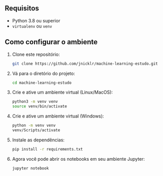 ## Requisitos

- Python 3.8 ou superior
- `virtualenv` ou `venv`

## Como configurar o ambiente

1. Clone este repositório:

   ```bash
   git clone https://github.com/jnicklr/machine-learning-estudo.git

2. Vá para o diretório do projeto:

   ```bash
   cd machine-learning-estudo

3. Crie e ative um ambiente virtual (Linux/MacOS):
   ```bash
   python3 -m venv venv
   source venv/bin/activate

4. Crie e ative um ambiente virtual (Windows):
   ```bash
   python -m venv venv
   venv/Scripts/activate

5. Instale as dependências:
   ```bash
   pip install -r requirements.txt

6. Agora você pode abrir os notebooks em seu ambiente Jupyter:
   ```bash
   jupyter notebook